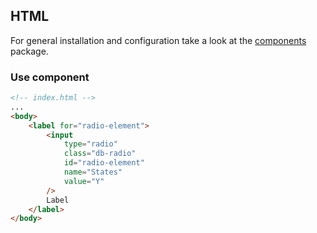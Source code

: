 ## HTML

For general installation and configuration take a look at
the [components](https://www.npmjs.com/package/@db-ui/components) package.

### Use component

```html index.html
<!-- index.html -->
...
<body>
	<label for="radio-element">
		<input
			type="radio"
			class="db-radio"
			id="radio-element"
			name="States"
			value="Y"
		/>
		Label
	</label>
</body>
```
